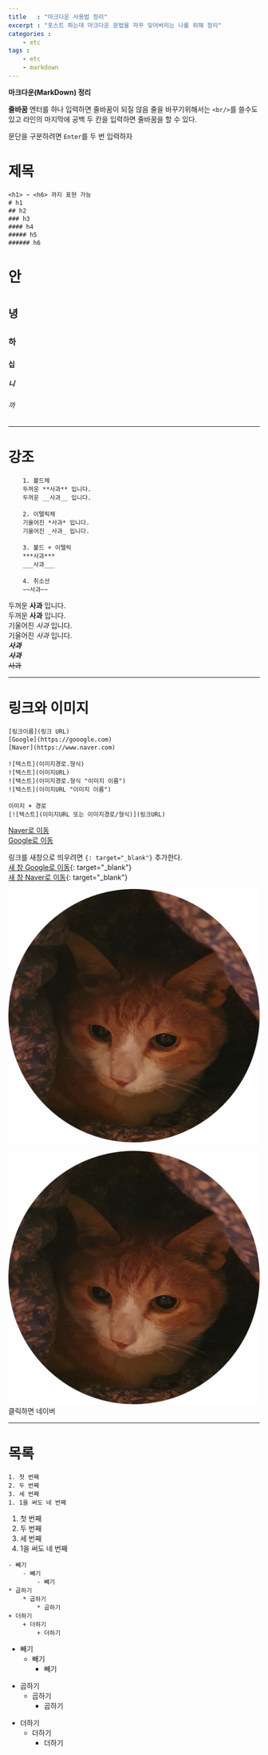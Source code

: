 ```yaml
---
title   : "마크다운 사용법 정리"
excerpt : "포스트 하는데 마크다운 문법을 자꾸 잊어버리는 나를 위해 정리"
categories : 
    - etc
tags : 
    - etc
    - markdown
---
```


__마크다운(MarkDown) 정리__  

__줄바꿈__
엔터를 하나 입력하면 줄바꿈이 되질 않음 줄을 바꾸기위해서는 `<br/>`를 쓸수도 있고 라인의 마지막에 공백 두 칸을 입력하면 줄바꿈을 할 수 있다.  

문단을 구분하려면 `Enter`를 두 번 입력하자  

# 제목  
```
<h1> ~ <h6> 까지 표현 가능
# h1
## h2
### h3
#### h4
##### h5
###### h6
```  

# 안        <h1>  
## 녕       <h2>  
### 하      <h3>  
#### 십     <h4>  
##### 니    <h5>  
###### 까   <h6>  

----

# 강조  
```
    1. 볼드체 
    두꺼운 **사과** 입니다.
    두꺼운 __사과__ 입니다.

    2. 이텔릭체
    기울어진 *사과* 입니다.
    기울어진 _사과_ 입니다.

    3. 볼드 + 이텔릭
    ***사과***
    ___사과___

    4. 취소선
    ~~사과~~
```  

두꺼운 **사과** 입니다.  
두꺼운 __사과__ 입니다.  
기울어진 *사과* 입니다.  
기울어진 _사과_ 입니다.  
***사과***  
___사과___  
~~사과~~  

----

# 링크와 이미지  
```
[링크이름](링크 URL)
[Google](https://gooogle.com)
[Naver](https://www.naver.com)

![텍스트](이미지경로.형식)
![텍스트](이미지URL)
![텍스트](이미지경로.형식 "이미지 이름")
![텍스트](이미지URL "이미지 이름")

이미지 + 경로
[![텍스트](이미지URL 또는 이미지경로/형식)](링크URL)
```  


[Naver로 이동](https://www.naver.com/)  
[Google로 이동](https://google.com/)  

링크를 새창으로 띄우려면 `{: target="_blank"}` 추가한다.  
[새 창 Google로 이동](https://google.com/){: target="_blank"}  
[새 창 Naver로 이동](https://www.naver.com/){: target="_blank"}  

![cat](/assets/img/profile/nabi.jpg "황나비")  


[![cat](/assets/img/profile/nabi.jpg)](https://www.naver.com)  
클릭하면 네이버  


---
# 목록  
```
1. 첫 번째
2. 두 번째
3. 세 번째
1. 1을 써도 네 번째
```  

1. 첫 번째
2. 두 번째
3. 세 번째
1. 1을 써도 네 번째  

```
- 빼기
    - 빼기
        - 빼기
* 곱하기
    * 곱하기
        * 곱하기
+ 더하기
    + 더하기
        + 더하기
```  

- 빼기
    - 빼기
        - 빼기
* 곱하기
    * 곱하기
        * 곱하기
+ 더하기
    + 더하기
        + 더하기